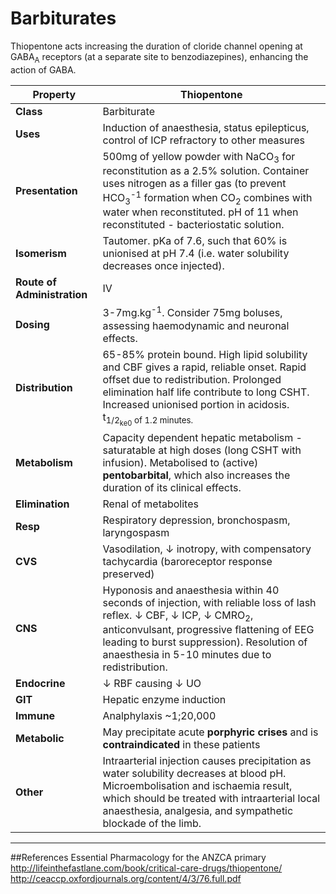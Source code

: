 # Barbiturates
Thiopentone acts increasing the duration of cloride channel opening at GABA<sub>A</sub> receptors (at a separate site to benzodiazepines), enhancing the action of GABA.

|Property|Thiopentone
|--|--|
|**Class**|Barbiturate
|**Uses**|Induction of anaesthesia, status epilepticus, control of ICP refractory to other measures
|**Presentation**|500mg of yellow powder with NaCO<sub>3</sub> for reconstitution as a 2.5% solution. Container uses nitrogen as a filler gas (to prevent HCO<sub>3</sub><sup>-1</sup> formation when CO<sub>2</sub> combines with water when reconstituted. pH of 11 when reconstituted - bacteriostatic solution.
|**Isomerism**|Tautomer. pKa of 7.6, such that 60% is unionised at pH 7.4 (i.e. water solubility decreases once injected).
|**Route of Administration**|IV
|**Dosing**|3-7mg.kg<sup>-1</sup>. Consider 75mg boluses, assessing haemodynamic and neuronal effects.
|**Distribution**|65-85% protein bound. High lipid solubility and CBF gives a rapid, reliable onset. Rapid offset due to redistribution. Prolonged elimination half life contribute to long CSHT. Increased unionised portion in acidosis. t<sub>1/2<sub>ke0</sub> of 1.2 minutes.
|**Metabolism**|Capacity dependent hepatic metabolism - saturatable at high doses (long CSHT with infusion). Metabolised to (active) **pentobarbital**, which also increases the duration of its clinical effects.
|**Elimination**|Renal of metabolites
|**Resp**|Respiratory depression, bronchospasm, laryngospasm
|**CVS**|Vasodilation, ↓ inotropy, with compensatory tachycardia (baroreceptor response preserved)
|**CNS**|Hyponosis and anaesthesia within 40 seconds of injection, with reliable loss of lash reflex. ↓ CBF, ↓ ICP, ↓ CMRO<sub>2</sub>, anticonvulsant, progressive flattening of EEG leading to burst suppression). Resolution of anaesthesia in 5-10 minutes due to redistribution.  
|**Endocrine**|↓ RBF causing ↓ UO
|**GIT**|Hepatic enzyme induction
|**Immune**|Analphylaxis ~1;20,000
|**Metabolic**|May precipitate acute **porphyric crises** and is **contraindicated** in these patients
|**Other**|Intraarterial injection causes precipitation as water solubility decreases at blood pH. Microembolisation and ischaemia result, which should be treated with intraarterial local anaesthesia, analgesia, and sympathetic blockade of the limb.

---
##References
Essential Pharmacology for the ANZCA primary
http://lifeinthefastlane.com/book/critical-care-drugs/thiopentone/
http://ceaccp.oxfordjournals.org/content/4/3/76.full.pdf
